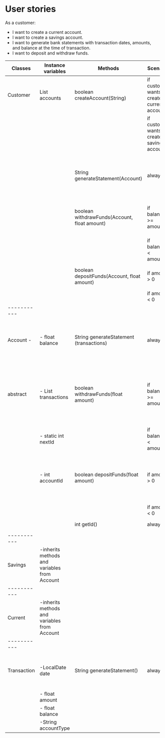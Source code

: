 # User stories

As a customer:
- I want to create a current account.
- I want to create a savings account.
- I want to generate bank statements with transaction dates, amounts, and balance at the time of transaction.
- I want to deposit and withdraw funds.


| Classes     | Instance variables                           | Methods                                      | Scenario                                    | Output                                                                                     |
|-------------|----------------------------------------------|----------------------------------------------|---------------------------------------------|--------------------------------------------------------------------------------------------|
| Customer    | List<Account>  accounts                      | boolean createAccount(String)                | if customer wants to create current account | add Account to accounts and return true                                                    |
|             |                                              |                                              | if customer wants to create savings account | add Account to accounts and return true                                                    |
|             |                                              | String generateStatement(Account)            | always                                      | return statement with transaction dates, amounts and balance                               |
|             |                                              | boolean withdrawFunds(Account, float amount) | if balance >= amount                        | return true and subtract amount from balance                                               |
|             |                                              |                                              | if balance < amount                         | return false                                                                               |
|             |                                              | boolean depositFunds(Account, float amount)  | if amount > 0                               | add amount to balance and return true                                                      |
|             |                                              |                                              | if amount < 0                               | return false                                                                               |
| ----------- |                                              |                                              |                                             |                                                                                            |
| Account -   | - float balance                              | String generateStatement (transactions)      | always                                      | return statement with transaction dates, amounts and balance                               |
| abstract    | - List<Transaction> transactions             | boolean withdrawFunds(float amount)          | if balance >= amount                        | subtract amount from balance, create Transaction and add to transactions list, return true |
|             | - static int nextId                          |                                              | if balance < amount                         | return false                                                                               |
|             | - int accountId                              | boolean depositFunds(float amount)           | if amount > 0                               | add amount to balance, create Transaction and add to transactions list and return true     |
|             |                                              |                                              | if amount < 0                               | return false                                                                               |
|             |                                              | int getId()                                  | always                                      | return accountID                                                                           |
| ----------- |                                              |                                              |                                             |                                                                                            |
| Savings     | -inherits methods and variables from Account |                                              |                                             |                                                                                            |
| ----------- |                                              |                                              |                                             |                                                                                            |
| Current     | -inherits methods and variables from Account |                                              |                                             |                                                                                            |
| ----------- |                                              |                                              |                                             |                                                                                            |
| Transaction | -LocalDate date                              | String generateStatement()                   | always                                      | return String transaction date, amount and balance                                         |
|             | - float amount                               |                                              |                                             |                                                                                            |
|             | - float balance                              |                                              |                                             |                                                                                            |
|             | -String accountType                          |                                              |                                             |                                                                                            |